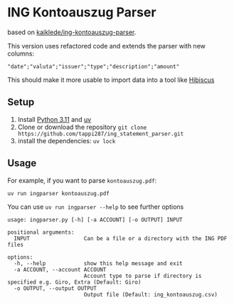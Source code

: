# ING Kontoauszug Parser
based on [kaiklede/ing-kontoauszug-parser](https://github.com/kaiklede/ing-kontoauszug-parser).

This version uses refactored code and extends the parser with new columns:

`"date";"valuta";"issuer";"type";"description";"amount"`

This should make it more usable to import data into a tool like [Hibiscus](https://www.willuhn.de/products/hibiscus/)

## Setup
1. Install [Python 3.11](https://python.org) and [uv](https://docs.astral.sh/uv/getting-started/installation/)
2. Clone or download the repository `git clone https://github.com/tappi287/ing_statement_parser.git`
3. install the dependencies: `uv lock`

## Usage
For example, if you want to parse `kontoauszug.pdf`:
```
uv run ingparser kontoauszug.pdf
```

You can use ```uv run ingparser --help``` to see further options

```
usage: ingparser.py [-h] [-a ACCOUNT] [-o OUTPUT] INPUT

positional arguments:
  INPUT                 Can be a file or a directory with the ING PDF files

options:
  -h, --help            show this help message and exit
  -a ACCOUNT, --account ACCOUNT
                        Account type to parse if directory is specified e.g. Giro, Extra (Default: Giro)
  -o OUTPUT, --output OUTPUT
                        Output file (Default: ing_kontoauszug.csv)
```
